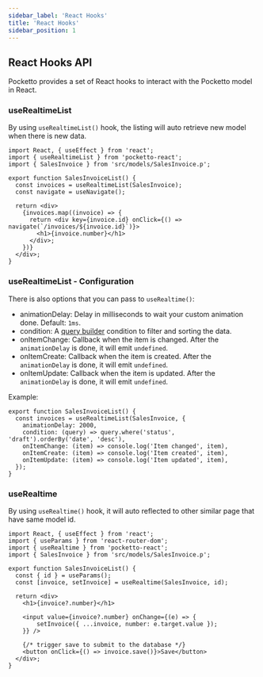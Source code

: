 ```yaml
---
sidebar_label: 'React Hooks'
title: 'React Hooks'
sidebar_position: 1
---
```


## React Hooks API

Pocketto provides a set of React hooks to interact with the Pocketto model in React.

### useRealtimeList

By using `useRealtimeList()` hook, the listing will auto retrieve new model when there is new data.
  
```tsx
import React, { useEffect } from 'react';
import { useRealtimeList } from 'pocketto-react';
import { SalesInvoice } from 'src/models/SalesInvoice.p';

export function SalesInvoiceList() {
  const invoices = useRealtimeList(SalesInvoice);
  const navigate = useNavigate();

  return <div>
    {invoices.map((invoice) => {
      return <div key={invoice.id} onClick={() => navigate(`/invoices/${invoice.id}`)}>
        <h1>{invoice.number}</h1>
      </div>;
    })}
  </div>;
}
```

### useRealtimeList - Configuration

There is also options that you can pass to `useRealtime()`:

- animationDelay: Delay in milliseconds to wait your custom animation done. Default: `1ms`.
- condition: A [query builder](/api-references/pocketto/query-builder) condition to filter and sorting the data.
- onItemChange: Callback when the item is changed. After the `animationDelay` is done, it will emit `undefined`.
- onItemCreate: Callback when the item is created. After the `animationDelay` is done, it will emit `undefined`.
- onItemUpdate: Callback when the item is updated. After the `animationDelay` is done, it will emit `undefined`.

Example:

```tsx
export function SalesInvoiceList() {
  const invoices = useRealtimeList(SalesInvoice, {
    animationDelay: 2000,
    condition: (query) => query.where('status', 'draft').orderBy('date', 'desc'),
    onItemChange: (item) => console.log('Item changed', item),
    onItemCreate: (item) => console.log('Item created', item),
    onItemUpdate: (item) => console.log('Item updated', item),
  });
}
```

### useRealtime

By using `useRealtime()` hook, it will auto reflected to other similar page that have same model id.

```tsx
import React, { useEffect } from 'react';
import { useParams } from 'react-router-dom';
import { useRealtime } from 'pocketto-react';
import { SalesInvoice } from 'src/models/SalesInvoice.p';

export function SalesInvoiceList() {
  const { id } = useParams();
  const [invoice, setInvoice] = useRealtime(SalesInvoice, id);

  return <div>
    <h1>{invoice?.number}</h1>

    <input value={invoice?.number} onChange={(e) => {
        setInvoice({ ...invoice, number: e.target.value });
    }} />

    {/* trigger save to submit to the database */}
    <button onClick={() => invoice.save()}>Save</button>
  </div>;
}
```
